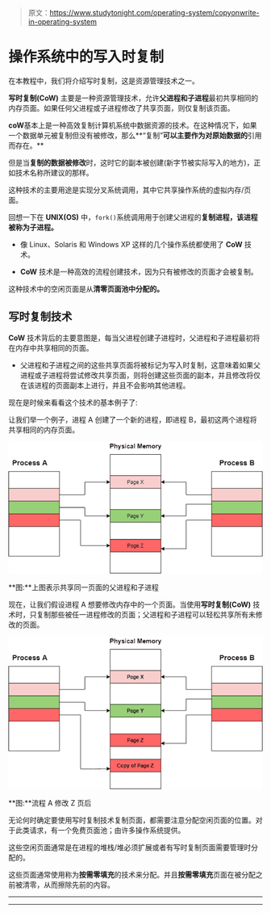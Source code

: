 > 原文：<https://www.studytonight.com/operating-system/copyonwrite-in-operating-system>

# 操作系统中的写入时复制

在本教程中，我们将介绍写时复制，这是资源管理技术之一。

**写时复制(CoW)** 主要是一种资源管理技术，允许**父进程和子进程**最初共享相同的内存页面。如果任何父进程或子进程修改了共享页面，则仅复制该页面。

**coW**基本上是一种高效复制计算机系统中数据资源的技术。在这种情况下，如果一个数据单元被复制但没有被修改，那么**“复制”**可以主要作为对原始数据的**引用而存在。**

但是当**复制的数据被修改**时，这时它的副本被创建(新字节被实际写入的地方)，正如技术名称所建议的那样。

这种技术的主要用途是实现分叉系统调用，其中它共享操作系统的虚拟内存/页面。

回想一下在 **UNIX(OS)** 中，`fork()`系统调用用于创建父进程的**复制进程，该进程被称为子进程。**

*   像 Linux、Solaris 和 Windows XP 这样的几个操作系统都使用了 **CoW** 技术。

*   **CoW** 技术是一种高效的流程创建技术，因为只有被修改的页面才会被复制。

这种技术中的空闲页面是从**清零页面池中分配的。**

## 写时复制技术

**CoW** 技术背后的主要意图是，每当父进程创建子进程时，父进程和子进程最初将在内存中共享相同的页面。

*   父进程和子进程之间的这些共享页面将被标记为写入时复制，这意味着如果父进程或子进程将尝试修改共享页面，则将创建这些页面的副本，并且修改将仅在该进程的页面副本上进行，并且不会影响其他进程。

现在是时候来看看这个技术的基本例子了:

让我们举一个例子，进程 A 创建了一个新的进程，即进程 B，最初这两个进程将共享相同的内存页面。

![](img/c8b8b1029e22f5ead585e4f7463fd3b9.png)

**图:**上图表示共享同一页面的父进程和子进程

现在，让我们假设进程 A 想要修改内存中的一个页面。当使用**写时复制(CoW)** 技术时，只复制那些被任一进程修改的页面；父进程和子进程可以轻松共享所有未修改的页面。

![](img/2372c5e384f77994273c9d6ea4220da2.png)

**图:**流程 A 修改 Z 页后

无论何时确定要使用写时复制技术复制页面，都需要注意分配空闲页面的位置。对于此类请求，有一个免费页面池；由许多操作系统提供。

这些空闲页面通常是在进程的堆栈/堆必须扩展或者有写时复制页面需要管理时分配的。

这些页面通常使用称为**按需零填充**的技术来分配。并且**按需零填充**页面在被分配之前被清零，从而擦除先前的内容。



* * *

* * *